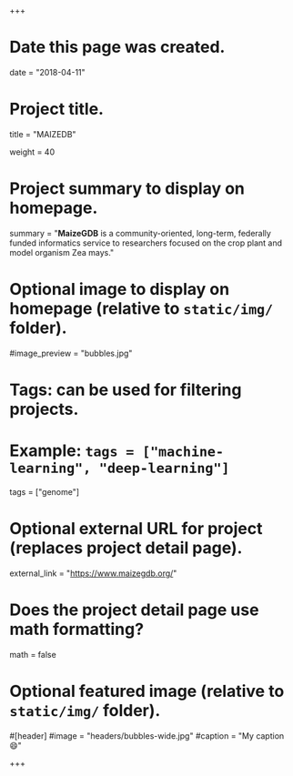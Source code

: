 +++
# Date this page was created.
date = "2018-04-11"

# Project title.
title = "MAIZEDB"

weight = 40
# Project summary to display on homepage.
summary = "**MaizeGDB** is a community-oriented, long-term, federally funded informatics service to researchers focused on the crop plant and model organism Zea mays."

# Optional image to display on homepage (relative to `static/img/` folder).
#image_preview = "bubbles.jpg"

# Tags: can be used for filtering projects.
# Example: `tags = ["machine-learning", "deep-learning"]`
tags = ["genome"]

# Optional external URL for project (replaces project detail page).
external_link = "https://www.maizegdb.org/"

# Does the project detail page use math formatting?
math = false

# Optional featured image (relative to `static/img/` folder).
#[header]
#image = "headers/bubbles-wide.jpg"
#caption = "My caption :smile:"


+++
